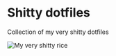 # Shitty dotfiles
Collection of my very shitty dotfiles

![My very shitty rice](https://media.discordapp.net/attachments/1024391216642666509/1036738792742195270/unknown.png?width=839&height=471)
